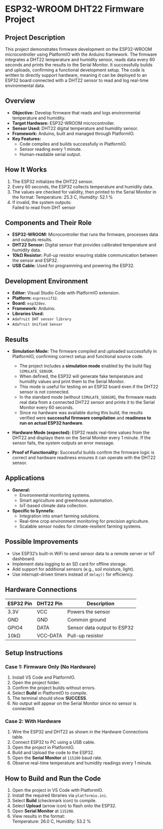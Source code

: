 # ESP32-WROOM DHT22 Firmware Project

## Project Description
This project demonstrates firmware development on the ESP32-WROOM microcontroller using PlatformIO with the Arduino framework. The firmware integrates a DHT22 temperature and humidity sensor, reads data every 60 seconds and prints the results to the Serial Monitor. It successfully builds and uploads, confirming a functional development setup. The code is written to directly support hardware, meaning it can be deployed to an ESP32 board connected with a DHT22 sensor to read and log real-time environmental data.


## Overview
- **Objective:** Develop firmware that reads and logs environmental temperature and humidity.  
- **Target Hardware:** ESP32-WROOM microcontroller.  
- **Sensor Used:** DHT22 digital temperature and humidity sensor.  
- **Framework:** Arduino, built and managed through PlatformIO.  
- **Key Features:**
  - Code compiles and builds successfully in PlatformIO.
  - Sensor reading every 1 minute.  
  - Human-readable serial output.  
  
## How It Works
1. The ESP32 initializes the DHT22 sensor.  
2. Every 60 seconds, the ESP32 collects temperature and humidity data.  
3. The values are checked for validity, then printed to the Serial Monitor in the format:  Temperature: 25.3 C, Humidity: 52.1 %
4. If invalid, the system outputs:  
 Failed to read from DHT sensor 

## Components and Their Role
- **ESP32-WROOM:** Microcontroller that runs the firmware, processes data and outputs results.  
- **DHT22 Sensor:** Digital sensor that provides calibrated temperature and humidity data.  
- **10kΩ Resistor:** Pull-up resistor ensuring stable communication between the sensor and ESP32.  
- **USB Cable:** Used for programming and powering the ESP32.  

## Development Environment
- **Editor:** Visual Studio Code with PlatformIO extension.  
- **Platform:** `espressif32`.  
- **Board:** `esp32dev`.  
- **Framework:** Arduino.  
- **Libraries Used:**  
- `Adafruit DHT sensor library`  
- `Adafruit Unified Sensor`  

## Results
- **Simulation Mode:** The firmware compiled and uploaded successfully in PlatformIO, confirming correct setup and functional source code.
    - The project includes a **simulation mode** enabled by the build flag `SIMULATE_SENSOR`.  
    - When defined, the ESP32 will generate fake temperature and humidity values and print them        to the Serial Monitor.  
    - This mode is useful for testing on an ESP32 board even if the DHT22 sensor is not                connected.  
    - In the standard mode (without `SIMULATE_SENSOR`), the firmware reads real data from a            connected DHT22 sensor and prints it to the Serial Monitor every 60 seconds.  
    - Since no hardware was available during this build, the results verified were **successful        firmware compilation** and **readiness to run on actual ESP32 hardware**.
- **Hardware Mode (expected):** ESP32 reads real-time values from the DHT22 and displays them on the Serial Monitor every 1 minute. If the sensor fails, the system outputs an error message.  

- **Proof of Functionality:** Successful builds confirm the firmware logic is correct and hardware readiness ensures it can operate with the DHT22 sensor.

## Applications
- **General:**  
  - Environmental monitoring systems.  
  - Smart agriculture and greenhouse automation.  
  - IoT-based climate data collection.  
- **Specific to Synnefa:**  
  - Integration into smart farming solutions.  
  - Real-time crop environment monitoring for precision agriculture.  
  - Scalable sensor nodes for climate-resilient farming systems.  

## Possible Improvements
- Use ESP32’s built-in WiFi to send sensor data to a remote server or IoT dashboard.  
- Implement data logging to an SD card for offline storage.  
- Add support for additional sensors (e.g., soil moisture, light).  
- Use interrupt-driven timers instead of `delay()` for efficiency.  

## Hardware Connections
| ESP32 Pin | DHT22 Pin | Description                |
|-----------|-----------|----------------------------|
| 3.3V      | VCC       | Powers the sensor          |
| GND       | GND       | Common ground              |
| GPIO4     | DATA      | Sensor data output to ESP32|
| 10kΩ      | VCC–DATA  | Pull-up resistor           |

## Setup Instructions

### Case 1: Firmware Only (No Hardware)
1. Install VS Code and PlatformIO.  
2. Open the project folder.  
3. Confirm the project builds without errors.  
4. Select **Build** in PlatformIO to compile.  
5. The terminal should show **SUCCESS**.  
6. No output will appear on the Serial Monitor since no sensor is connected.  

### Case 2: With Hardware
1. Wire the ESP32 and DHT22 as shown in the Hardware Connections table.  
2. Connect ESP32 to PC using a USB cable.  
3. Open the project in PlatformIO.  
4. Build and Upload the code to the ESP32.  
5. Open the **Serial Monitor** at `115200` baud rate.  
6. Observe real-time temperature and humidity readings every 1 minute.

## How to Build and Run the Code
1. Open the project in VS Code with PlatformIO.  
2. Install the required libraries via `platformio.ini`.  
3. Select **Build** (checkmark icon) to compile.  
4. Select **Upload** (arrow icon) to flash onto the ESP32.  
5. Open **Serial Monitor** at `115200`.  
6. View results in the format:  
Temperature: 26.0 C, Humidity: 53.2 %
